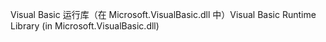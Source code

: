 <span data-ttu-id="a0f0c-101">Visual Basic 运行库（在 Microsoft.VisualBasic.dll 中）</span><span class="sxs-lookup"><span data-stu-id="a0f0c-101">Visual Basic Runtime Library (in Microsoft.VisualBasic.dll)</span></span>